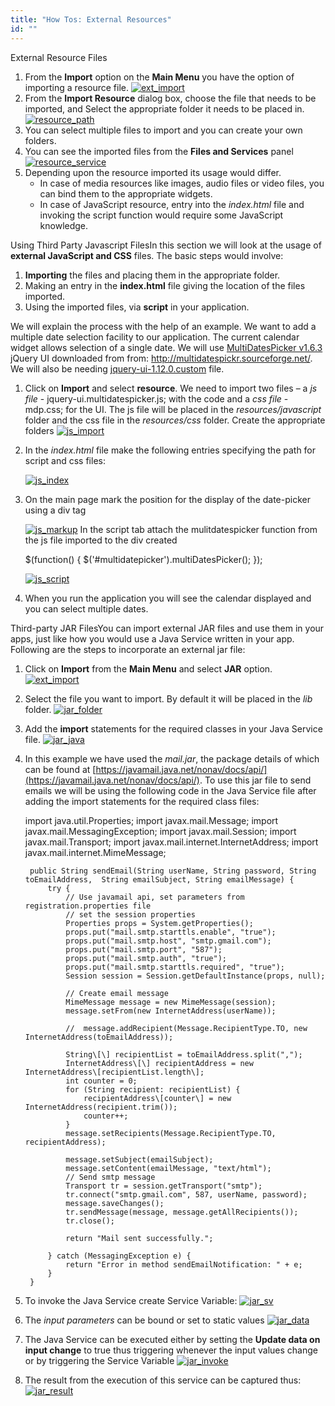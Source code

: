 ```yaml
---
title: "How Tos: External Resources"
id: ""
---
```


External Resource Files

1. From the **Import** option on the **Main Menu** you have the option of importing a resource file. [![ext_import](./assets/ext_import.png)](./assets/ext_import.png)
2. From the **Import Resource** dialog box, choose the file that needs to be imported, and Select the appropriate folder it needs to be placed in. [![resource_path](./assets/resource_path.png)](./assets/resource_path.png)
3. You can select multiple files to import and you can create your own folders.
4. You can see the imported files from the **Files and Services** panel [![resource_service](./assets/resource_service.png)](./assets/resource_service.png)
5. Depending upon the resource imported its usage would differ.
    - In case of media resources like images, audio files or video files, you can bind them to the appropriate widgets.
    - In case of JavaScript resource, entry into the _index.html_ file and invoking the script function would require some JavaScript knowledge.

Using Third Party Javascript FilesIn this section we will look at the usage of **external JavaScript and CSS** files. The basic steps would involve:

1. **Importing** the files and placing them in the appropriate folder.
2. Making an entry in the **index.html** file giving the location of the files imported.
3. Using the imported files, via **script** in your application.

We will explain the process with the help of an example. We want to add a multiple date selection facility to our application. The current calendar widget allows selection of a single date. We will use [MultiDatesPicker v1.6.3](./assets/MultiDatesPicker-v1.6.3.zip) jQuery UI downloaded from from: http://multidatespickr.sourceforge.net/. We will also be needing [jquery-ui-1.12.0.custom](./assets/jquery-ui-1.12.0.custom.zip) file.

1. Click on **Import** and select **resource**. We need to import two files – a _js file_ - jquery-ui.multidatespicker.js; with the code and a _css file_ - mdp.css; for the UI. The js file will be placed in the _resources/javascript_ folder and the css file in the _resources/css_ folder. Create the appropriate folders [![js_import](./assets/js_import.png)](./assets/js_import.png)
2. In the _index.html_ file make the following entries specifying the path for script and css files:
    
    [![js_index](./assets/js_index-1024x576.png)](./assets/js_index.png)
3. On the main page mark the position for the display of the date-picker using a div tag
    
    [![js_markup](./assets/js_markup-1024x640.png)](./assets/js_markup.png) In the script tab attach the mulitdatespicker function from the js file imported to the div created
    
    $(function() {
                    $('#multidatepicker').multiDatesPicker();
                });
    
    [![js_script](./assets/js_script-1024x576.png)](./assets/js_script.png)
4. When you run the application you will see the calendar displayed and you can select multiple dates.

Third-party JAR FilesYou can import external JAR files and use them in your apps, just like how you would use a Java Service written in your app. Following are the steps to incorporate an external jar file:

1. Click on **Import** from the **Main Menu** and select **JAR** option. [![ext_import](./assets/ext_import.png)](./assets/ext_import.png)
2. Select the file you want to import. By default it will be placed in the _lib_ folder. [![jar_folder](./assets/jar_folder.png)](./assets/jar_folder.png)
3. Add the **import** statements for the required classes in your Java Service file. [![jar_java](./assets/jar_java-1024x640.png)](./assets/jar_java.png)
4. In this example we have used the _mail.jar_, the package details of which can be found at [https://javamail.java.net/nonav/docs/api/](https://javamail.java.net/nonav/docs/api/). To use this jar file to send emails we will be using the following code in the Java Service file after adding the import statements for the required class files:
    
    import java.util.Properties;
    import javax.mail.Message;
    import javax.mail.MessagingException;
    import javax.mail.Session;
    import javax.mail.Transport;
    import javax.mail.internet.InternetAddress;
    import javax.mail.internet.MimeMessage;
    
        public String sendEmail(String userName, String password, String toEmailAddress,  String emailSubject, String emailMessage) {
            try {
                // Use javamail api, set parameters from registration.properties file
                // set the session properties
                Properties props = System.getProperties();
                props.put("mail.smtp.starttls.enable", "true");
                props.put("mail.smtp.host", "smtp.gmail.com");
                props.put("mail.smtp.port", "587");
                props.put("mail.smtp.auth", "true");
                props.put("mail.smtp.starttls.required", "true");
                Session session = Session.getDefaultInstance(props, null);
    
                // Create email message
                MimeMessage message = new MimeMessage(session);
                message.setFrom(new InternetAddress(userName));
    
                //	message.addRecipient(Message.RecipientType.TO, new InternetAddress(toEmailAddress));
    
                String\[\] recipientList = toEmailAddress.split(",");
                InternetAddress\[\] recipientAddress = new InternetAddress\[recipientList.length\];
                int counter = 0;
                for (String recipient: recipientList) {
                    recipientAddress\[counter\] = new InternetAddress(recipient.trim());
                    counter++;
                }
                message.setRecipients(Message.RecipientType.TO, recipientAddress);
    
                message.setSubject(emailSubject);
                message.setContent(emailMessage, "text/html");
                // Send smtp message
                Transport tr = session.getTransport("smtp");
                tr.connect("smtp.gmail.com", 587, userName, password);
                message.saveChanges();
                tr.sendMessage(message, message.getAllRecipients());
                tr.close();
    
                return "Mail sent successfully.";
    
            } catch (MessagingException e) {
                return "Error in method sendEmailNotification: " + e;
            }
        }
    
5. To invoke the Java Service create Service Variable: [![jar_sv](./assets/jar_sv.png)](./assets/jar_sv.png)
6. The _input parameters_ can be bound or set to static values [![jar_data](./assets/jar_data.png)](./assets/jar_data.png)
7. The Java Service can be executed either by setting the **Update data on input change** to true thus triggering whenever the input values change or by triggering the Service Variable [![jar_invoke](./assets/jar_invoke.png)](./assets/jar_invoke.png)
8. The result from the execution of this service can be captured thus: [![jar_result](./assets/jar_result.png)](./assets/jar_result.png)
